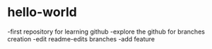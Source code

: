 # hello-world
-first repository for learning github
-explore the github for branches creation
-edit readme-edits branches
-add feature
